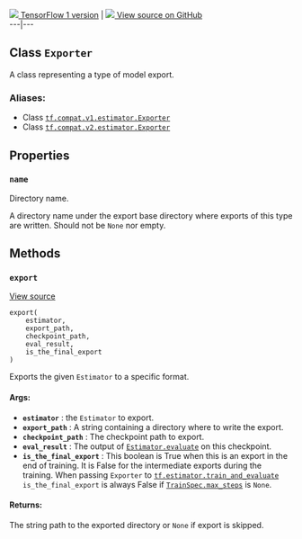 [ ![](https://tensorflow.google.cn/images/tf_logo_32px.png) TensorFlow 1
version](/versions/r1.15/api_docs/python/tf/estimator/Exporter) |  [
![](https://tensorflow.google.cn/images/GitHub-Mark-32px.png) View source on
GitHub
](https://github.com/tensorflow/estimator/tree/master/tensorflow_estimator/python/estimator/exporter.py)  
---|---  
  
## Class `Exporter`

A class representing a type of model export.

### Aliases:

  * Class [`tf.compat.v1.estimator.Exporter`](/api_docs/python/tf/estimator/Exporter)
  * Class [`tf.compat.v2.estimator.Exporter`](/api_docs/python/tf/estimator/Exporter)

## Properties

### `name`

Directory name.

A directory name under the export base directory where exports of this type
are written. Should not be `None` nor empty.

## Methods

### `export`

[View
source](https://github.com/tensorflow/estimator/tree/master/tensorflow_estimator/python/estimator/exporter.py)

    
    
    export(
        estimator,
        export_path,
        checkpoint_path,
        eval_result,
        is_the_final_export
    )
    

Exports the given `Estimator` to a specific format.

#### Args:

  * **`estimator`** : the `Estimator` to export.
  * **`export_path`** : A string containing a directory where to write the export.
  * **`checkpoint_path`** : The checkpoint path to export.
  * **`eval_result`** : The output of [`Estimator.evaluate`](https://tensorflow.google.cn/api_docs/python/tf/compat/v1/estimator/Estimator#evaluate) on this checkpoint.
  * **`is_the_final_export`** : This boolean is True when this is an export in the end of training. It is False for the intermediate exports during the training. When passing `Exporter` to [`tf.estimator.train_and_evaluate`](https://tensorflow.google.cn/api_docs/python/tf/estimator/train_and_evaluate) `is_the_final_export` is always False if [`TrainSpec.max_steps`](https://tensorflow.google.cn/api_docs/python/tf/estimator/TrainSpec#max_steps) is `None`.

#### Returns:

The string path to the exported directory or `None` if export is skipped.

